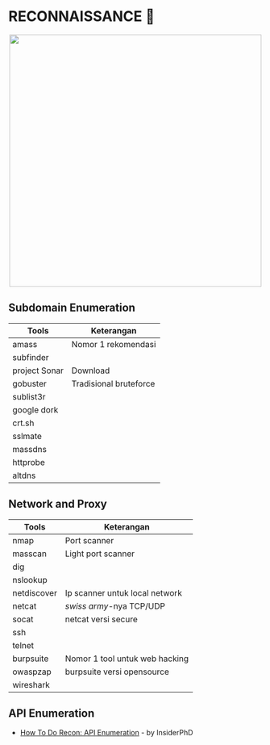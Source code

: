 # RECONNAISSANCE :crystal_ball:

<p align="center"><img src="https://user-images.githubusercontent.com/52058660/90117561-51232980-dd81-11ea-8710-33ec15f2420a.jpg" width="500"></p>

## Subdomain Enumeration
<table>
  <thead>
    <th>Tools</th><th>Keterangan</th></tr>
  </thead>
  <tbody>
    <tr><td>amass</td><td> Nomor 1 rekomendasi</td></tr>
    <tr><td>subfinder</td><td> </td></tr>
    <tr><td>project Sonar</td><td>Download</td></tr>
    <tr><td>gobuster</td><td>Tradisional bruteforce</td></tr>
    <tr><td>sublist3r</td><td> </td></tr>
    <tr><td>google dork</td><td> </td></tr>
    <tr><td>crt.sh</td><td> </td></tr>
    <tr><td>sslmate</td><td> </td></tr>    
    <tr><td>massdns</td><td> </td></tr>
    <tr><td>httprobe</td><td> </td></tr>
    <tr><td>altdns</td><td> </td></tr>
  </tbody>
</table>

## Network and Proxy
<table>
  <thead>
    <th>Tools</th><th>Keterangan</th></tr>
  </thead>
  <tbody>
    <tr><td>nmap</td><td>Port scanner</td></tr>
    <tr><td>masscan</td><td>Light port scanner</td></tr>
    <tr><td>dig</td><td> </td></tr>
    <tr><td>nslookup</td><td> </td></tr>
    <tr><td>netdiscover</td><td>Ip scanner untuk local network</td></tr>
  <tr><td>netcat</td><td><i>swiss army</i>-nya TCP/UDP</td></tr>
    <tr><td>socat</td><td>netcat versi secure</td></tr>
    <tr><td>ssh</td><td> </td></tr>
    <tr><td>telnet</td><td> </td></tr>
    <tr><td>burpsuite</td><td>Nomor 1 tool untuk web hacking</td></tr>
    <tr><td>owaspzap</td><td>burpsuite versi opensource</td></tr>
    <tr><td>wireshark</td><td> </td></tr>
  </tbody>
</table>
  
## API Enumeration
- [How To Do Recon: API Enumeration](https://www.youtube.com/watch?v=fvcKwUS4PTE&t=267s) - by InsiderPhD


